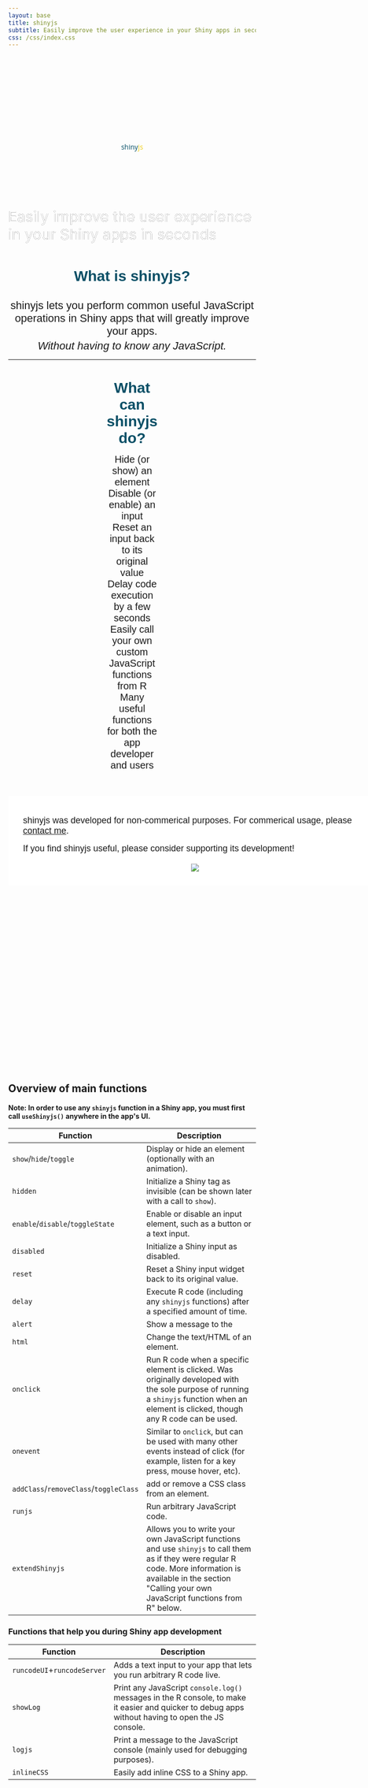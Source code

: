 ```yaml
---
layout: base
title: shinyjs
subtitle: Easily improve the user experience in your Shiny apps in seconds
css: /css/index.css
---
```


<div style="
    text-align: center;
    margin-top: 90px;

    background: #17baef;

    font-family: 'Open Sans';
    padding: 100px;
"><div style="    font-size: 120px;    font-weight: 800;"><span style="
    color: #074f66;
  ">shiny</span><span style="color: #efcd17;">js</span></div>
  <div style="
    font-size: 30px;
    color: #fff;
    text-shadow: 0px 0px 0px black;
">Easily improve the user experience in your Shiny apps in seconds</div>
</div>

<div>

<div style="
    text-align: center;
    color: #074f66;
    margin-top: 50px;
    font-size: 30px;
    font-weight: bold;
    font-family: arial;
">What is shinyjs?</div>
<div style="
    font-size: 22px;
    text-align: center;
    margin-left: auto;
    font-family: Arial;
    margin-top: 30px;
    margin-right: auto;
">shinyjs lets you perform common useful JavaScript operations in Shiny apps that will greatly improve your apps.<span style="
    margin-top: 4px;
    display: block;
    font-style: italic;
  ">Without having to know any JavaScript.</span></div></div>
  
  
  
<hr/>

<div id="what-it-does" style="
    font-family: arial;
    padding: 0 200px;
    font-size: 20px;
    margin-top: 0;
    text-align: center;
    margin-left: auto;
    margin-right: auto;
"><span style="
    font-size: 30px;
    color: #074f66;
    display: block;
    font-weight: bold;
    margin-top: 40px;
">What can shinyjs do?</span><div style="
    /* width: 500px; */
    margin-top: 15px;
    /* margin: 0 auto; */
    /* text-align: left; */
">
  <div style="
"><i class="fa fa-eye"></i>Hide (or show) an element</div><div><i class="fa fa-ban"></i>Disable (or enable) an input</div><div><i class="fa fa-repeat"></i>Reset an input back to its original value</div><div><i class="fa fa-clock-o"></i>Delay code execution by a few seconds</div><div><i class="fa fa-globe"></i>Easily call your own custom JavaScript functions from R</div><div><i class="fa fa-check"></i>Many useful functions for both the app developer and users</div></div></div>

<div style="
    margin-bottom: 400px;
    margin-top: 50px;
    background: #fff;
    text-align: left;
    padding: 40px 30px 10px;
    font-size: 18px;
    font-family: arial;
    width: 700px;
    margin-left: auto;
    border-radius: 4px;
    margin-right: auto;
">shinyjs was developed for non-commerical purposes. For commerical usage, please <a href="http://deanattali.com/contact">contact me</a>.<span style="
    display: block;
    margin-top: 15px;
">If you find shinyjs useful, please consider supporting its development!</span>
<div style="
    text-align: center;
    margin-top: 20px;
    margin-bottom: 19px;
"><i class="fa fa-smile-o" style="
    font-size: 40px;
  "></i></div>

<p align="center" style="
    margin-top: 15px;
">
  <a href="https://www.paypal.com/cgi-bin/webscr?cmd=_s-xclick&amp;hosted_button_id=5ETAMYQ3JSPEU">
    <img src="https://www.paypalobjects.com/en_US/i/btn/btn_donate_LG.gif">
  </a>
</p>
</div>

<h2 id="overview-main">Overview of main functions</h2>

**Note: In order to use any `shinyjs` function in a Shiny app, you must first call `useShinyjs()` anywhere in the app's UI.**

| Function | Description |
|---------------------|----------------------------------------------------|
| `show`/`hide`/`toggle` | Display or hide an element (optionally with an animation). |
| `hidden` | Initialize a Shiny tag as invisible (can be shown later with a call to `show`). |
| `enable`/`disable`/`toggleState` | Enable or disable an input element, such as a button or a text input. |
| `disabled` | Initialize a Shiny input as disabled. |
| `reset` | Reset a Shiny input widget back to its original value. |
| `delay` | Execute R code (including any `shinyjs` functions) after a specified amount of time. |
| `alert` | Show a message to the  |
| `html` | Change the text/HTML of an element. |
| `onclick` | Run R code when a specific element is clicked. Was originally developed with the sole purpose of running a `shinyjs` function when an element is clicked, though any R code can be used. |
| `onevent` | Similar to `onclick`, but can be used with many other events instead of click (for example, listen for a key press, mouse hover, etc). |
| `addClass`/`removeClass`/`toggleClass` | add or remove a CSS class from an element. |
| `runjs` | Run arbitrary JavaScript code. |
| `extendShinyjs` | Allows you to write your own JavaScript functions and use `shinyjs` to call them as if they were regular R code. More information is available in the section "Calling your own JavaScript functions from R" below. |

### Functions that help you during Shiny app development

| Function | Description |
|---------------------|----------------------------------------------------|
| `runcodeUI`+`runcodeServer` | Adds a text input to your app that lets you run arbitrary R code live. |
| `showLog` | Print any JavaScript `console.log()` messages in the R console, to make it easier and quicker to debug apps without having to open the JS console. |
| `logjs` | Print a message to the JavaScript console (mainly used for debugging purposes). |
| `inlineCSS` | Easily add inline CSS to a Shiny app. |
